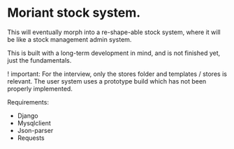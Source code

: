 # Moriant stock system.

This will eventually morph into a re-shape-able stock system,
where it will be like a stock management admin system.

This is built with a long-term development in mind,
and is not finished yet, just the fundamentals.

! important: For the interview, only the stores folder
and templates / stores is relevant. The user system uses
a prototype build which has not been properly implemented.

Requirements:
- Django
- Mysqlclient
- Json-parser
- Requests

